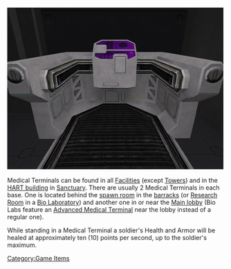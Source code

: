 ![](images/PSScreenShot0281.jpg "PSScreenShot0281.jpg")

Medical Terminals can be found in all
[Facilities](Facilities.md "wikilink") (except [Towers](Tower.md "wikilink"))
and in the [HART building](HART_building.md "wikilink") in
[Sanctuary](Sanctuary.md "wikilink"). There are usually 2 Medical Terminals
in each base. One is located behind the [spawn
room](spawn_room.md "wikilink") in the [barracks](barracks.md "wikilink") (or
[Research Room](Research_Room.md "wikilink") in a [Bio
Laboratory](Bio_Laboratory.md "wikilink")) and another one in or near the
[Main lobby](Main_lobby.md "wikilink") (Bio Labs feature an [Advanced
Medical Terminal](Advanced_Medical_Terminal.md "wikilink") near the lobby
instead of a regular one).

While standing in a Medical Terminal a soldier's Health and Armor will
be healed at approximately ten (10) points per second, up to the
soldier's maximum.

[Category:Game Items](Category:Game_Items.md "wikilink")
